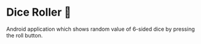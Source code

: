 # Dice Roller 🎲
Android application which shows random value of 6-sided dice by pressing the roll button. 

